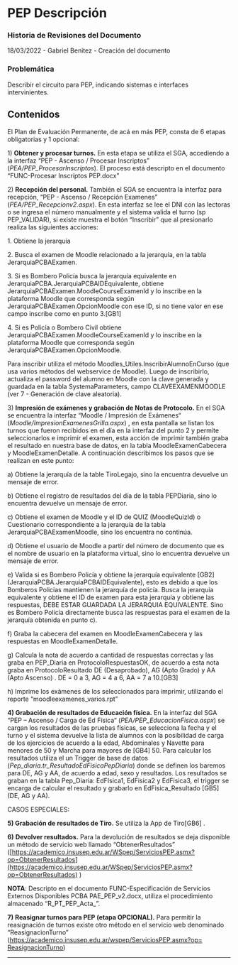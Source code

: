 # PEP Descripción

### Historia de Revisiones del Documento

18/03/2022 - Gabriel Benitez - Creación del documento

### Problemática

Describir el circuito para PEP, indicando sistemas e interfaces intervinientes.

## Contenidos

El Plan de Evaluación Permanente, de acá en más PEP, consta de 6 etapas obligatorias y 1 opcional:

1\) **Obtener y procesar turnos.** En esta etapa se utiliza el SGA, accediendo a la interfaz “PEP - Ascenso / Procesar Inscriptos” (_PEA/PEP\_ProcesarInscriptos_). El proceso está descripto en el documento “FUNC-Procesar Inscriptos PEP.docx”

2\) **Recepción del personal.** También el SGA se encuentra la interfaz para recepción, “PEP - Ascenso / Recepción Examenes” (_PEA/PEP\_Recepcionv2.aspx_). En esta interfaz se lee el DNI con las lectoras o se ingresa el número manualmente y el sistema valida el turno (sp PEP\_VALIDAR), si existe muestra el botón “Inscribir” que al presionarlo realiza las siguientes acciones: &#x20;

1\.      Obtiene la jerarquía

2\.      Busca el examen de Moodle relacionado a la jerarquía, en la tabla JerarquiaPCBAExamen.

3\.      Si es Bombero Policía busca la jerarquía equivalente en JerarquiaPCBA.JerarquiaPCBAIDEquivalente, obtiene JerarquiaPCBAExamen.MoodleCourseExamenId y lo inscribe en la plataforma Moodle que corresponda según JerarquiaPCBAExamen.OpcionMoodle con ese ID, si no tiene valor en ese campo inscribe como en punto 3.\[GB1]&#x20;

4\.      Si es Policía o Bombero Civil obtiene JerarquiaPCBAExamen.MoodleCourseExamenId y lo inscribe en la plataforma Moodle que corresponda según JerarquiaPCBAExamen.OpcionMoodle.

Para inscribir utiliza el método Moodles\_Utiles.InscribirAlumnoEnCurso (que usa varios métodos del webservice de Moodle). Luego de inscribirlo, actualiza el password del alumno en Moodle con la clave generada y guardada en la tabla SystemaParameters, campo CLAVEEXAMENMOODLE (ver 7 - Generación de clave aleatoria).

3\) **Impresión de exámenes y grabación de Notas de Protocolo.** En el SGA se encuentra la interfaz “Moodle / Impresión de Exámenes“ (_Moodle/ImpresionExamenesGrilla.aspx_)  , en esta pantalla se listan los turnos que fueron recibidos en el día en la interfaz del punto 2 y permite seleccionarlos e imprimir el examen, esta acción de imprimir también graba el resultado en nuestra base de datos, en la tabla MoodleExamenCabecera y MoodleExamenDetalle. A continuación describimos los pasos que se realizan en este punto:

a)      Obtiene la jerarquía de la table TiroLegajo, sino la encuentra devuelve un mensaje de error.

b)     Obtiene el registro de resultados del día de la tabla PEPDiaria, sino lo encuentra devuelve un mensaje de error.

c)      Obtiene el examen de Moodle y el ID de QUIZ (MoodleQuizId) o Cuestionario correspondiente a la jerarquía de la tabla JerarquiaPCBAExamenMoodle, sino los encuentra no continúa.

d)     Obtiene el usuario de Moodle a partir del número de documento que es el nombre de usuario en la plataforma virtual, sino lo encuentra devuelve un mensaje de error.

e)     Valida si es Bombero Policía y obtiene la jerarquía equivalente \[GB2] (JerarquiaPCBA.JerarquiaPCBAIDEquivalente), esto es debido a que los Bomberos Policías mantienen la jerarquía de policía. Busca la jerarquía equivalente y obtiene el ID de examen para esta jerarquía y obtiene las respuestas, DEBE ESTAR GUARDADA LA JERARQUIA EQUIVALENTE.  Sino es Bombero Policía directamente busca las respuestas para el examen de la jerarquía obtenida en punto c).

f)       Graba la cabecera del examen en MoodleExamenCabecera y las respuestas en MoodleExamenDetalle.

g)      Calcula la nota de acuerdo a cantidad de respuestas correctas y las graba en PEP\_Diaria en ProtocoloRespuestasOK, de acuerdo a esta nota graba en ProtocoloResultado DE (Desaprobado), AG (Apto Grado) y AA (Apto Ascenso) . DE = 0 a 3, AG = 4 a 6, AA = 7 a 10.\[GB3]&#x20;

h)     Imprime los exámenes de los seleccionados para imprimir, utilizando el reporte “moodleexamenes\_varios.rpt”

**4) Grabación de resultados de Educación física.** En la interfaz del SGA “PEP – Ascenso / Carga de Ed Física“ (_PEA/PEP\_EducacionFisica.aspx_)  se cargan los resultados de las pruebas físicas, se selecciona la fecha y el turno y el sistema devuelve la lista de alumnos con la posibilidad de carga de los ejercicios de acuerdo a la edad, Abdominales y Navette para menores de 50 y Marcha para mayores de \[GB4] 50. Para calcular los resultados utiliza el un Trigger de base de datos (_Pep\_diaria.tr\_ResultadoEdFisicaPepDiaria_) donde se definen los baremos para DE, AG y AA, de acuerdo a edad, sexo y resultados. Los resultados se graban en la tabla Pep\_Diaria: EdFIsica1, EdFisica2 y EdFisica3, el trigger se encarga de calcular el resultado y grabarlo en EdFisica\_Resultado \[GB5] (DE, AG y AA).

CASOS ESPECIALES:

**5) Grabación de resultados de Tiro.** Se utiliza la App de Tiro\[GB6] .

**6)** **Devolver resultados.** Para la devolución de resultados se deja disponible un método de servicio web llamado “ObtenerResultados” ([https://academico.insusep.edu.ar/WSpep/ServiciosPEP.asmx?op=ObtenerResultados](https://academico.insusep.edu.ar/WSpep/ServiciosPEP.asmx?op=ObtenerResultados) )

**NOTA**: Descripto en el documento FUNC-Especificación de Servicios Externos Disponibles PCBA PAE\_PEP\_v2.docx, utiliza el procedimiento almacenado “R_PT\_PEP\_Acta_”.

**7)** **Reasignar turnos para PEP (etapa OPCIONAL).** Para permitir la reasignación de turnos existe otro método en el servicio web denominado “ReasignacionTurno” ([https://academico.insusep.edu.ar/wspep/ServiciosPEP.asmx?op= ReasignacionTurno](https://academico.insusep.edu.ar/wspep/ServiciosPEP.asmx?op=AsignacionTurnoEntrenamiento))

***
